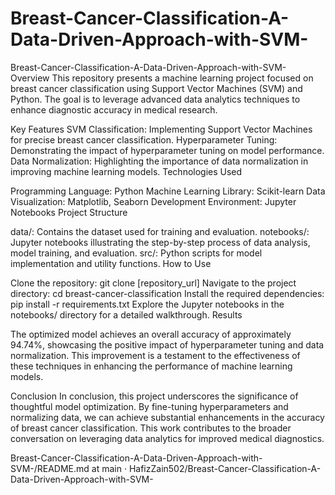 # Breast-Cancer-Classification-A-Data-Driven-Approach-with-SVM-
Breast-Cancer-Classification-A-Data-Driven-Approach-with-SVM-
Overview
This repository presents a machine learning project focused on breast cancer classification using Support Vector Machines (SVM) and Python. The goal is to leverage advanced data analytics techniques to enhance diagnostic accuracy in medical research.

Key Features
SVM Classification: Implementing Support Vector Machines for precise breast cancer classification. Hyperparameter Tuning: Demonstrating the impact of hyperparameter tuning on model performance. Data Normalization: Highlighting the importance of data normalization in improving machine learning models. Technologies Used

Programming Language: Python Machine Learning Library: Scikit-learn Data Visualization: Matplotlib, Seaborn Development Environment: Jupyter Notebooks Project Structure

data/: Contains the dataset used for training and evaluation. notebooks/: Jupyter notebooks illustrating the step-by-step process of data analysis, model training, and evaluation. src/: Python scripts for model implementation and utility functions. How to Use

Clone the repository: git clone [repository_url] Navigate to the project directory: cd breast-cancer-classification Install the required dependencies: pip install -r requirements.txt Explore the Jupyter notebooks in the notebooks/ directory for a detailed walkthrough. Results

The optimized model achieves an overall accuracy of approximately 94.74%, showcasing the positive impact of hyperparameter tuning and data normalization. This improvement is a testament to the effectiveness of these techniques in enhancing the performance of machine learning models.

Conclusion
In conclusion, this project underscores the significance of thoughtful model optimization. By fine-tuning hyperparameters and normalizing data, we can achieve substantial enhancements in the accuracy of breast cancer classification. This work contributes to the broader conversation on leveraging data analytics for improved medical diagnostics.

Breast-Cancer-Classification-A-Data-Driven-Approach-with-SVM-/README.md at main · HafizZain502/Breast-Cancer-Classification-A-Data-Driven-Approach-with-SVM- 
